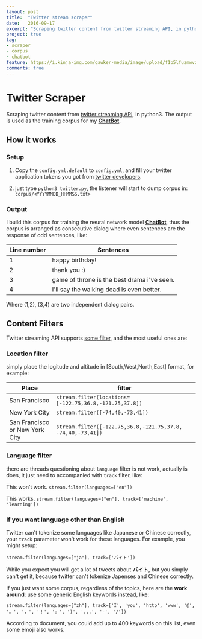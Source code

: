 ```yaml
---
layout: post
title:  "Twitter stream scraper"
date:   2016-09-17
excerpt: "Scraping twitter content from twitter streaming API, in python3."
project: true
tag:
- scraper
- corpus
- chatbot
feature: https://i.kinja-img.com/gawker-media/image/upload/f1b5lfuzmwvzs7nslwbn.jpg
comments: true
---
```


# Twitter Scraper


Scraping twitter content from [twitter streaming API](https://dev.twitter.com/streaming/overview), in python3. The output is used as the training corpus for my [**ChatBot**](https://github.com/Marsan-Ma/tf_chatbot_seq2seq_antilm).


## How it works

### Setup

1. Copy the `config.yml.default` to `config.yml`, and fill your twitter application tokens you got from [twitter developers](https://apps.twitter.com/).


2. just type    `python3 twitter.py`, the listener will start to dump corpus in: `corpus/<YYYYMMDD_HHMMSS.txt>`

### Output

I build this corpus for training the neural network model [**ChatBot**](https://github.com/Marsan-Ma/tf_chatbot_seq2seq_antilm), thus the corpus is arranged as consecutive dialog where even sentences are the response of odd sentences, like:


Line number | Sentences
------------|---------
1 | happy birthday!
2 | thank you :)
3 | game of throne is the best drama i've seen.
4 | I'll say the walking dead is even better.

Where (1,2), (3,4) are two independent dialog pairs.


## Content Filters

Twitter streaming API supports [some filter](https://dev.twitter.com/streaming/overview/request-parameters), and the most useful  ones are:

### Location filter

simply place the logitude and altitude in [South,West,North,East] format, for example:

Place | filter
------|-------------
San Francisco | `stream.filter(locations=[-122.75,36.8,-121.75,37.8])`
New York City | `stream.filter([-74,40,-73,41])`
San Francisco or New York City | `stream.filter([-122.75,36.8,-121.75,37.8, -74,40,-73,41])`



### Language filter

there are threads questioning about `language` filter is not work, actually is does, it just need to accompanied with `track` filter, like:


This won't work.
`stream.filter(languages=["en"])`

This works.
`stream.filter(languages=["en"], track=['machine', 'learning'])`


### If you want language other than English

Twitter can't tokenize some languages like Japanese or Chinese correctly, your `track` parameter won't work for these languages. For example, you might setup:

`stream.filter(languages=["ja"], track=['バイト'])`

While you expect you will get a lot of tweets about **バイト**, but you simply can't get it, because twitter can't tokenize Japenses and Chinese correctly.

If you just want some corpus, regardless of the topics, here are the **work around**: use some generic English keywords instead, like:

`stream.filter(languages=["zh"], track=['I', 'you', 'http', 'www', '@', '。', '，', '！', '』', ')', '...', '-', '/'])`

According to document, you could add up to 400 keywords on this list, even some emoji also works.

